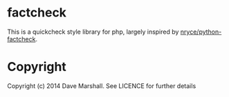 # factcheck

This is a quickcheck style library for php, largely inspired by
[nryce/python-factcheck](http://github.com/npryce/python-factcheck). 

# Copyright

Copyright (c) 2014 Dave Marshall. See LICENCE for further details
